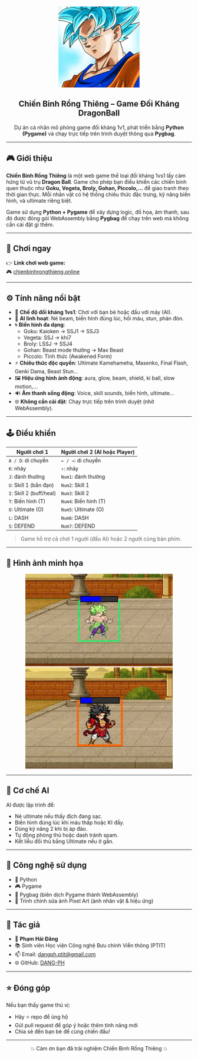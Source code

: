 <p align="center">
  <img src="img/avt8.webp" width="220" alt="Chiến Binh Rồng Thiêng">
</p>

<h2 align="center">Chiến Binh Rồng Thiêng – Game Đối Kháng DragonBall</h2>

<p align="center">
  Dự án cá nhân mô phỏng game đối kháng 1v1, phát triển bằng <strong>Python (Pygame)</strong> và chạy trực tiếp trên trình duyệt thông qua <strong>Pygbag</strong>.
</p>

---

## 🎮 Giới thiệu

**Chiến Binh Rồng Thiêng** là một web game thể loại đối kháng 1vs1 lấy cảm hứng từ vũ trụ **Dragon Ball**. Game cho phép bạn điều khiển các chiến binh quen thuộc như **Goku, Vegeta, Broly, Gohan, Piccolo,...** để giao tranh theo thời gian thực. Mỗi nhân vật có hệ thống chiêu thức đặc trưng, kỹ năng biến hình, và ultimate riêng biệt.

Game sử dụng **Python + Pygame** để xây dựng logic, đồ họa, âm thanh, sau đó được đóng gói WebAssembly bằng **Pygbag** để chạy trên web mà không cần cài đặt gì thêm.

---

## 🔗 Chơi ngay

👉 **Link chơi web game:**  
🎮 [chienbinhrongthieng.online](https://chienbinhrongthieng.online)

---

## ⚙️ Tính năng nổi bật

- 👥 **Chế độ đối kháng 1vs1**: Chơi với bạn bè hoặc đấu với máy (AI).
- 🧠 **AI linh hoạt**: Né beam, biến hình đúng lúc, hồi máu, stun, phản đòn.
- 🌀 **Biến hình đa dạng**:
  - Goku: Kaioken → SSJ1 → SSJ3
  - Vegeta: SSJ → khi7
  - Broly: LSSJ → SSJ4
  - Gohan: Beast mode thường → Max Beast
  - Piccolo: Tỉnh thức (Awakened Form)
- ⚡ **Chiêu thức độc quyền**: Ultimate Kamehameha, Masenko, Final Flash, Genki Dama, Beast Stun...
- 🖼️ **Hiệu ứng hình ảnh động**: aura, glow, beam, shield, ki ball, slow motion,...
- 🔊 **Âm thanh sống động**: Voice, skill sounds, biến hình, ultimate...
- 🌐 **Không cần cài đặt**: Chạy trực tiếp trên trình duyệt (nhờ WebAssembly).

---

## 🕹️ Điều khiển

| Người chơi 1                  | Người chơi 2 (AI hoặc Player)   |
|-------------------------------|----------------------------------|
| `A / D`: di chuyển            | `← / →`: di chuyển              |
| `K`: nhảy                     | `↑`: nhảy                       |
| `J`: đánh thường              | `Num1`: đánh thường             |
| `U`: Skill 1 (bắn đạn)        | `Num2`: Skill 1                 |
| `I`: Skill 2 (buff/heal)      | `Num3`: Skill 2                 |
| `T`: Biến hình (T)            | `Num4`: Biến hình (T)           |
| `O`: Ultimate (O)             | `Num5`: Ultimate (O)            |
| `L`: DASH                     | `Num6`: DASH                    |
| `S`: DEFEND                   | `Num7`: DEFEND                  |

> Game hỗ trợ cả chơi 1 người (đấu AI) hoặc 2 người cùng bàn phím.

---

## 📸 Hình ảnh minh họa

<p align="center">
  <img src="img/screenshoot1.jpg" width="400">
  <img src="img/screenshoot2.jpg" width="400">
</p>

---

## 🧠 Cơ chế AI

AI được lập trình để:
- Né ultimate nếu thấy địch đang sạc.
- Biến hình đúng lúc khi máu thấp hoặc KI đầy.
- Dùng kỹ năng 2 khi bị áp đảo.
- Tự động phòng thủ hoặc dash tránh spam.
- Kết liễu đối thủ bằng Ultimate nếu ở gần.

---

## 🚀 Công nghệ sử dụng

- 🐍 Python
- 🎮 Pygame
- 🧪 Pygbag (biên dịch Pygame thành WebAssembly)
- 🎨 Trình chỉnh sửa ảnh Pixel Art (ảnh nhân vật & hiệu ứng)

---

## 📧 Tác giả

- 👤 **Phạm Hải Đăng**  
- 📚 Sinh viên Học viện Công nghệ Bưu chính Viễn thông (PTIT)  
- 📫 Email: dangph.ptit@gmail.com  
- 🌐 GitHub: [DANG-PH](https://github.com/DANG-PH)

---

## ⭐ Đóng góp

Nếu bạn thấy game thú vị:
- Hãy ⭐ repo để ủng hộ
- Gửi pull request để góp ý hoặc thêm tính năng mới
- Chia sẻ đến bạn bè để cùng chiến đấu!

---

<p align="center">
  💥 Cảm ơn bạn đã trải nghiệm Chiến Binh Rồng Thiêng 💥
</p>
